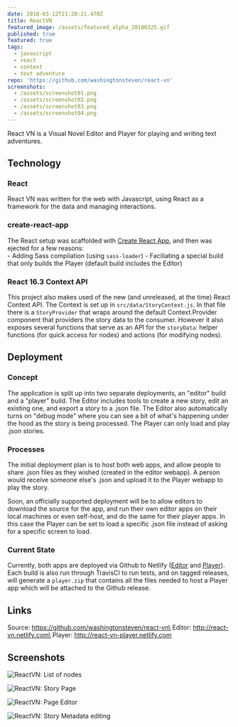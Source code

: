 ```yaml
---
date: 2018-03-12T21:20:21.470Z
title: ReactVN
featured_image: /assets/featured_alpha_20180325.gif
published: true
featured: true
tags:
  - javascript
  - react
  - context
  - text adventure
repo: 'https://github.com/washingtonsteven/react-vn'
screenshots:
  - /assets/screenshot01.png
  - /assets/screenshot02.png
  - /assets/screenshot03.png
  - /assets/screenshot04.png
---
```

React VN is a Visual Novel Editor and Player for playing and writing text adventures.

## Technology

### React

React VN was written for the web with Javascript, using React as a framework for the data and managing interactions.

### create-react-app

The React setup was scaffolded with [Create React App](https://github.com/facebook/create-react-app), and then was ejected for a few reasons:
\
    - Adding Sass compilation (using `sass-loader`)
    - Faciliating a special build that only builds the Player (default build includes the Editor)

### React 16.3 Context API

This project also makes used of the new (and unreleased, at the time) React Context API. The Context is set up in `src/data/StoryContext.js`. In that file there is a `StoryProvider` that wraps around the default Context.Provider component that providers the story data to the consumer. However it also exposes several functions that serve as an API for the `storyData`: helper functions (for quick access for nodes) and actions (for modifying nodes).

## Deployment

### Concept

The application is split up into two separate deployments, an "editor" build and a "player" build. The Editor includes tools to create a new story, edit an existing one, and export a story to a .json file. The Editor also automatically turns on "debug mode" where you can see a bit of what's happening under the hood as the story is being processed. The Player can only load and play .json stories.

### Processes

The initial deployment plan is to host both web apps, and allow people to share .json files as they wished (created in the editor webapp). A person would receive someone else's .json and upload it to the Player webapp to play the story.

Soon, an officially supported deployment will be to allow editors to download the source for the app, and run their own editor apps on their local machines or even self-host, and do the same for their player apps. In this case the Player can be set to load a specific .json file instead of asking for a specific screen to load.

### Current State

Currently, both apps are deployed via Github to Netlify ([Editor](http://react-vn.netlify.com) and [Player](http://react-vn-player.netlify.com)). Each build is also run through TravisCI to run tests, and on tagged releases, will generate a `player.zip` that contains all the files needed to host a Player app which will be attached to the Github release.

## Links

Source: https://github.com/washingtonsteven/react-vn\
Editor: http://react-vn.netlify.com\
Player: http://react-vn-player.netlify.com

## Screenshots

![ReactVN: List of nodes](/assets/screenshot01.png)

![ReactVN: Story Page](/assets/screenshot02.png)

![ReactVN: Page Editor](/assets/screenshot03.png)

![ReactVN: Story Metadata editing](/assets/screenshot04.png)
